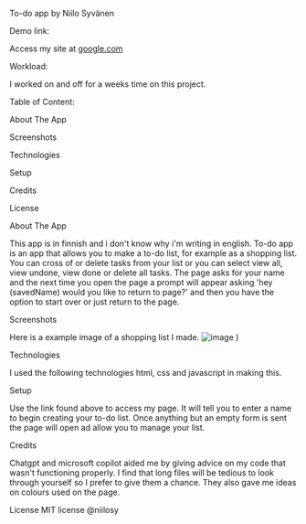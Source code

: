 To-do app by Niilo Syvänen





Demo link:

Access my site at [google.com](https://niilosy.github.io/todoapp/)



Workload:

I worked on and off for a weeks time on this project.



Table of Content:

About The App

Screenshots

Technologies

Setup

Credits

License




About The App

This app is in finnish and i don't know why i'm writing in english. To-do app is an app that allows you to make a to-do list, for example as a shopping list. You can cross of or delete tasks from your list or you can select view all, view undone, view done or delete all tasks. The page asks for your name and the next time you open the page a prompt will appear asking 'hey (savedName) would you like to return to page?' and then you have the option to start over or just return to the page.

Screenshots

Here is a example image of a shopping list I made. ![image](https://github.com/user-attachments/assets/7836a9ca-6e9a-4c3d-bdf5-f5c5e6f0f9bd)
)

Technologies

I used the following technologies html, css and javascript in making this.

Setup

Use the link found above to access my page. It will tell you to enter a name to begin creating your to-do list. Once anything but an empty form is sent the page will open ad allow you to manage your list.



Credits

Chatgpt and microsoft copilot aided me by giving advice on my code that wasn't functioning properly. I find that long files will be tedious to look through yourself so I prefer to give them a chance.
They also gave me ideas on colours used on the page.


License
MIT license @niilosy
